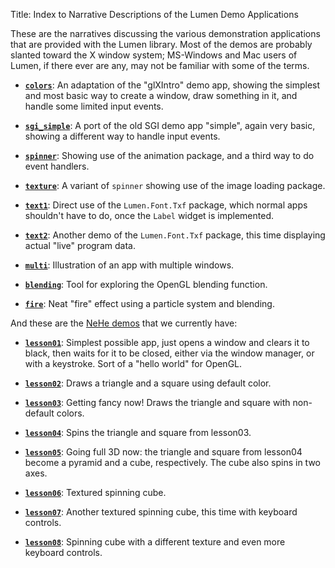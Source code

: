 Title: Index to Narrative Descriptions of the Lumen Demo Applications

These are the narratives discussing the various demonstration applications
that are provided with the Lumen library.  Most of the demos are probably
slanted toward the X window system; MS-Windows and Mac users of Lumen, if
there ever are any, may not be familiar with some of the terms.

* **[`colors`][colors]**: An adaptation of the "glXIntro" demo app, showing
    the simplest and most basic way to create a window, draw something in it,
    and handle some limited input events.

* **[`sgi_simple`][sgi_simple]**: A port of the old SGI demo app "simple",
    again very basic, showing a different way to handle input events.

* **[`spinner`][spinner]**: Showing use of the animation package, and a third
    way to do event handlers.

* **[`texture`][texture]**: A variant of `spinner` showing use of the image
    loading package.

* **[`text1`][text1]**: Direct use of the `Lumen.Font.Txf` package,
    which normal apps shouldn't have to do, once the `Label` widget is
    implemented.

* **[`text2`][text2]**: Another demo of the `Lumen.Font.Txf` package,
    this time displaying actual "live" program data.

* **[`multi`][multi]**: Illustration of an app with multiple windows.

* **[`blending`][blending]**: Tool for exploring the OpenGL blending function.

* **[`fire`][fire]**: Neat "fire" effect using a particle system and blending.

And these are the [NeHe demos][nehe] that we currently have:

* **[`lesson01`][nehedemo]**: Simplest possible app, just opens a
    window and clears it to black, then waits for it to be closed,
    either via the window manager, or with a keystroke.  Sort of a
    "hello world" for OpenGL.

* **[`lesson02`][nehedemo]**: Draws a triangle and a square using default color.

* **[`lesson03`][nehedemo]**: Getting fancy now!  Draws the triangle
    and square with non-default colors.

* **[`lesson04`][nehedemo]**: Spins the triangle and square from lesson03.

* **[`lesson05`][nehedemo]**: Going full 3D now: the triangle and
    square from lesson04 become a pyramid and a cube, respectively.
    The cube also spins in two axes.

* **[`lesson06`][nehedemo]**: Textured spinning cube.

* **[`lesson07`][nehedemo]**: Another textured spinning cube, this
    time with keyboard controls.

* **[`lesson08`][nehedemo]**: Spinning cube with a different texture
    and even more keyboard controls.

[blending]:   narrative-blending.html
[colors]:     narrative-colors.html
[fire]:       narrative-fire.html
[multi]:      narrative-multi.html
[nehe]:       http://nehe.gamedev.net/
[nehedemo]:   narrative-nehe.html
[sgi_simple]: narrative-sgi_simple.html
[spinner]:    narrative-spinner.html
[text1]:      narrative-text1.html
[text2]:      narrative-text2.html
[texture]:    narrative-texture.html
